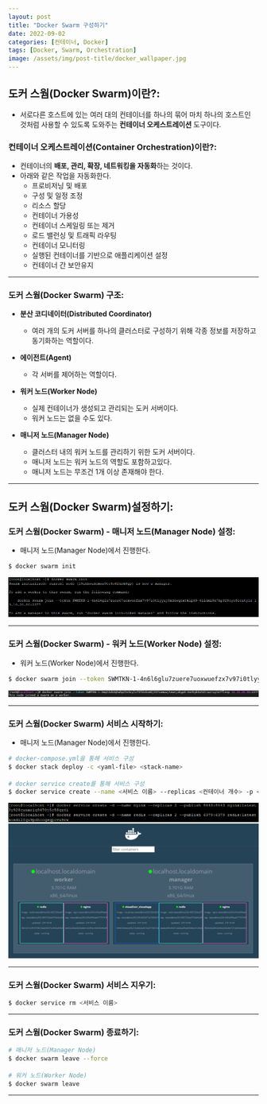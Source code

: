 ```yaml
---
layout: post
title: "Docker Swarm 구성하기"
date: 2022-09-02
categories: [컨테이너, Docker]
tags: [Docker, Swarm, Orchestration]
image: /assets/img/post-title/docker_wallpaper.jpg
---
```


## 도커 스웜(Docker Swarm)이란?:
- 서로다른 호스트에 있는 여러 대의 컨테이너를 하나의 묶어 마치 하나의 호스트인 것처럼 사용할 수 있도록 도와주는 **컨테이너 오케스트레이션** 도구이다.<br>

### 컨테이너 오케스트레이션(Container Orchestration)이란?:
- 컨테이너의 **배포, 관리, 확장, 네트워킹을 자동화**하는 것이다.
- 아래와 같은 작업을 자동화한다.
    - 프로비저닝 및 배포
    - 구성 및 일정 조정
    - 리소스 할당
    - 컨테이너 가용성
    - 컨테이너 스케일링 또는 제거
    - 로드 밸런싱 및 트래픽 라우팅
    - 컨테이너 모니터링
    - 실행된 컨테이너를 기반으로 애플리케이션 설정
    - 컨테이너 간 보안유지

* * *

### 도커 스웜(Docker Swarm) 구조:
- **분산 코디네이터(Distributed Coordinator)**
    - 여러 개의 도커 서버를 하나의 클러스터로 구성하기 위해 각종 정보를 저장하고 동기화하는 역할이다.

- **에이전트(Agent)**
    - 각 서버를 제어하는 역할이다.

- **워커 노드(Worker Node)**
    - 실제 컨테이너가 생성되고 관리되는 도커 서버이다.
    - 워커 노드는 없을 수도 있다.

- **매니저 노드(Manager Node)**
    - 클러스터 내의 워커 노드를 관리하기 위한 도커 서버이다.
    - 매니저 노드는 워커 노드의 역할도 포함하고있다.
    - 매니저 노드는 무조건 1개 이상 존재해야 한다.

* * *

## 도커 스웜(Docker Swarm)설정하기:
### 도커 스웜(Docker Swarm) - 매니저 노드(Manager Node) 설정:
- 매니저 노드(Manager Node)에서 진행한다.
```bash
$ docker swarm init
```
[![텍스트](/assets/img/post/docker/docker%20swarm%20%EC%A7%84%ED%96%89.PNG)](/assets/img/post/docker/docker%20swarm%20%EC%A7%84%ED%96%89.PNG) 

* * *

### 도커 스웜(Docker Swarm) - 워커 노드(Worker Node) 설정:
- 워커 노드(Worker Node)에서 진행한다.
```bash
$ docker swarm join --token SWMTKN-1-4n6l6glu7zuere7uoxwuefzx7v97i0tlyyuj3xddwqextk1p89-6lldmi9n7hp328oyo91city1r <Manager Node IP>:2377
```
[![텍스트](/assets/img/post/docker/%EC%9B%8C%EC%BB%A4%20%EB%85%B8%EB%93%9C(Worker%20Node)%20%EC%84%A4%EC%A0%95%20%ED%99%94%EB%A9%B4.PNG)](/assets/img/post/docker/%EC%9B%8C%EC%BB%A4%20%EB%85%B8%EB%93%9C(Worker%20Node)%20%EC%84%A4%EC%A0%95%20%ED%99%94%EB%A9%B4.PNG)

* * *

### 도커 스웜(Docker Swarm) 서비스 시작하기:
- 매니저 노드(Manager Node)에서 진행한다.

``` bash
# docker-compose.yml을 통해 서비스 구성
$ docker stack deploy -c <yaml-file> <stack-name>

# docker service create를 통해 서비스 구성
$ docker service create --name <서비스 이름> --replicas <컨테이너 개수> -p <호스트포트:컨테이너포트> <이미지 이름>
```

[![텍스트](/assets/img/post/docker/docker%20swarm%20%EC%84%9C%EB%B9%84%EC%8A%A4%20%EC%8B%A4%ED%96%89%20%EB%AA%85%EB%A0%B9%EC%96%B4.PNG)](/assets/img/post/docker/docker%20swarm%20%EC%84%9C%EB%B9%84%EC%8A%A4%20%EC%8B%A4%ED%96%89%20%EB%AA%85%EB%A0%B9%EC%96%B4.PNG)
[![텍스트](/assets/img/post/docker/docker%20swarm%20%EC%84%9C%EB%B9%84%EC%8A%A4%20%EC%8B%A4%ED%96%89%20%ED%99%94%EB%A9%B4.PNG)](/assets/img/post/docker/docker%20swarm%20%EC%84%9C%EB%B9%84%EC%8A%A4%20%EC%8B%A4%ED%96%89%20%ED%99%94%EB%A9%B4.PNG)

* * *

### 도커 스웜(Docker Swarm) 서비스 지우기:
```bash
$ docker service rm <서비스 이름>
```

* * *

### 도커 스웜(Docker Swarm) 종료하기:
```bash
# 매니저 노드(Manager Node)
$ docker swarm leave --force

# 워커 노드(Worker Node)
$ docker swarm leave
```

* * *